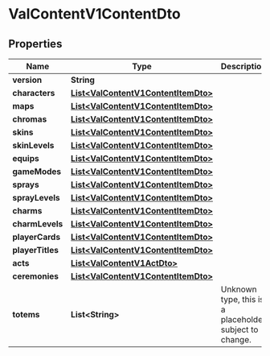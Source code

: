 

# ValContentV1ContentDto


## Properties

| Name | Type | Description | Notes |
|------------ | ------------- | ------------- | -------------|
|**version** | **String** |  |  |
|**characters** | [**List&lt;ValContentV1ContentItemDto&gt;**](ValContentV1ContentItemDto.md) |  |  |
|**maps** | [**List&lt;ValContentV1ContentItemDto&gt;**](ValContentV1ContentItemDto.md) |  |  |
|**chromas** | [**List&lt;ValContentV1ContentItemDto&gt;**](ValContentV1ContentItemDto.md) |  |  |
|**skins** | [**List&lt;ValContentV1ContentItemDto&gt;**](ValContentV1ContentItemDto.md) |  |  |
|**skinLevels** | [**List&lt;ValContentV1ContentItemDto&gt;**](ValContentV1ContentItemDto.md) |  |  |
|**equips** | [**List&lt;ValContentV1ContentItemDto&gt;**](ValContentV1ContentItemDto.md) |  |  |
|**gameModes** | [**List&lt;ValContentV1ContentItemDto&gt;**](ValContentV1ContentItemDto.md) |  |  |
|**sprays** | [**List&lt;ValContentV1ContentItemDto&gt;**](ValContentV1ContentItemDto.md) |  |  |
|**sprayLevels** | [**List&lt;ValContentV1ContentItemDto&gt;**](ValContentV1ContentItemDto.md) |  |  |
|**charms** | [**List&lt;ValContentV1ContentItemDto&gt;**](ValContentV1ContentItemDto.md) |  |  |
|**charmLevels** | [**List&lt;ValContentV1ContentItemDto&gt;**](ValContentV1ContentItemDto.md) |  |  |
|**playerCards** | [**List&lt;ValContentV1ContentItemDto&gt;**](ValContentV1ContentItemDto.md) |  |  |
|**playerTitles** | [**List&lt;ValContentV1ContentItemDto&gt;**](ValContentV1ContentItemDto.md) |  |  |
|**acts** | [**List&lt;ValContentV1ActDto&gt;**](ValContentV1ActDto.md) |  |  |
|**ceremonies** | [**List&lt;ValContentV1ContentItemDto&gt;**](ValContentV1ContentItemDto.md) |  |  [optional] |
|**totems** | **List&lt;String&gt;** | Unknown type, this is a placeholder subject to change. |  [optional] |



